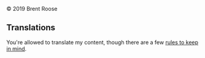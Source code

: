 &copy; 2019 Brent Roose

## Translations 

You're allowed to translate my content, though there are a few [rules to keep in mind](http://stitcher.io/blog/can-i-translate-your-blog).
